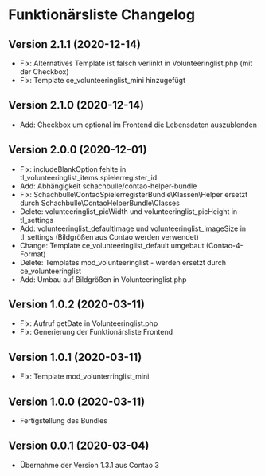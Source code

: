 # Funktionärsliste Changelog

## Version 2.1.1 (2020-12-14)

* Fix: Alternatives Template ist falsch verlinkt in Volunteeringlist.php (mit der Checkbox)
* Fix: Template ce_volunteeringlist_mini hinzugefügt

## Version 2.1.0 (2020-12-14)

* Add: Checkbox um optional im Frontend die Lebensdaten auszublenden

## Version 2.0.0 (2020-12-01)

* Fix: includeBlankOption fehlte in tl_volunteeringlist_items.spielerregister_id
* Add: Abhängigkeit schachbulle/contao-helper-bundle
* Fix: Schachbulle\ContaoSpielerregisterBundle\Klassen\Helper ersetzt durch Schachbulle\ContaoHelperBundle\Classes
* Delete: volunteeringlist_picWidth und volunteeringlist_picHeight in tl_settings
* Add: volunteeringlist_defaultImage und volunteeringlist_imageSize in tl_settings (Bildgrößen aus Contao werden verwendet)
* Change: Template ce_volunteeringlist_default umgebaut (Contao-4-Format)
* Delete: Templates mod_volunteeringlist - werden ersetzt durch ce_volunteeringlist
* Add: Umbau auf Bildgrößen in Volunteeringlist.php

## Version 1.0.2 (2020-03-11)

* Fix: Aufruf getDate in Volunteeringlist.php
* Fix: Generierung der Funktionärsliste Frontend

## Version 1.0.1 (2020-03-11)

* Fix: Template mod_volunterringlist_mini

## Version 1.0.0 (2020-03-11)

* Fertigstellung des Bundles

## Version 0.0.1 (2020-03-04)

* Übernahme der Version 1.3.1 aus Contao 3
